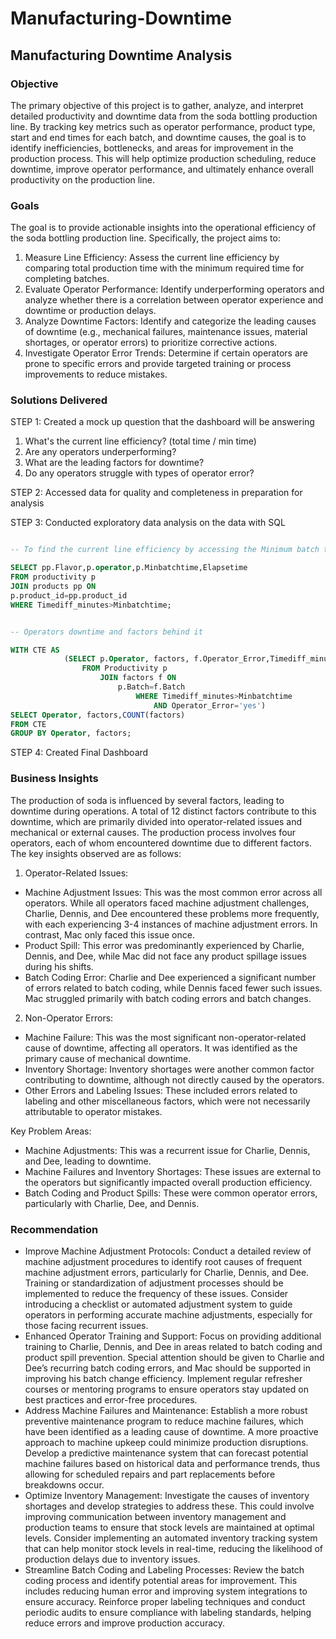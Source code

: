 # Manufacturing-Downtime
## Manufacturing Downtime Analysis
### Objective
The primary objective of this project is to gather, analyze, and interpret detailed productivity and downtime data from the soda bottling production line. By tracking key metrics such as operator performance, product type, start and end times for each batch, and downtime causes, the goal is to identify inefficiencies, bottlenecks, and areas for improvement in the production process. This will help optimize production scheduling, reduce downtime, improve operator performance, and ultimately enhance overall productivity on the production line.
### Goals
The goal is to provide actionable insights into the operational efficiency of the soda bottling production line. Specifically, the project aims to:
1.	Measure Line Efficiency: Assess the current line efficiency by comparing total production time with the minimum required time for completing batches.
2.	Evaluate Operator Performance: Identify underperforming operators and analyze whether there is a correlation between operator experience and downtime or production delays.
3.	Analyze Downtime Factors: Identify and categorize the leading causes of downtime (e.g., mechanical failures, maintenance issues, material shortages, or operator errors) to prioritize corrective actions.
4.	Investigate Operator Error Trends: Determine if certain operators are prone to specific errors and provide targeted training or process improvements to reduce mistakes.
### Solutions Delivered
STEP 1: Created a mock up question that the dashboard will be answering
1.	What's the current line efficiency? (total time / min time)
2.	Are any operators underperforming?
3.	What are the leading factors for downtime?
4.	Do any operators struggle with types of operator error?

STEP 2: Accessed data for quality and completeness in preparation for analysis

STEP 3: Conducted exploratory data analysis on the data with SQL

```sql

-- To find the current line efficiency by accessing the Minimum batch time against the production time

SELECT pp.Flavor,p.operator,p.Minbatchtime,Elapsetime
FROM productivity p
JOIN products pp ON
p.product_id=pp.product_id
WHERE Timediff_minutes>Minbatchtime;
```

```sql

-- Operators downtime and factors behind it

WITH CTE AS 
			(SELECT p.Operator, factors, f.Operator_Error,Timediff_minutes,Minbatchtime,p.Batch
				FROM Productivity p
					JOIN factors f ON 
						p.Batch=f.Batch
							WHERE Timediff_minutes>Minbatchtime
								AND Operator_Error='yes')
SELECT Operator, factors,COUNT(factors)
FROM CTE
GROUP BY Operator, factors;
```

STEP 4: Created Final Dashboard

### Business Insights

The production of soda is influenced by several factors, leading to downtime during operations. A total of 12 distinct factors contribute to this downtime, which are primarily divided into operator-related issues and mechanical or external causes. The production process involves four operators, each of whom encountered downtime due to different factors. The key insights observed are as follows:
1.	Operator-Related Issues:
- Machine Adjustment Issues: This was the most common error across all operators. While all operators faced machine adjustment challenges, Charlie, Dennis, and Dee encountered these problems more frequently, with each experiencing 3-4 instances of machine adjustment errors. In contrast, Mac only faced this issue once.
- Product Spill: This error was predominantly experienced by Charlie, Dennis, and Dee, while Mac did not face any product spillage issues during his shifts.
- Batch Coding Error: Charlie and Dee experienced a significant number of errors related to batch coding, while Dennis faced fewer such issues. Mac struggled primarily with batch coding errors and batch changes.
2.	Non-Operator Errors:
- Machine Failure: This was the most significant non-operator-related cause of downtime, affecting all operators. It was identified as the primary cause of mechanical downtime.
- Inventory Shortage: Inventory shortages were another common factor contributing to downtime, although not directly caused by the operators.
- Other Errors and Labeling Issues: These included errors related to labeling and other miscellaneous factors, which were not necessarily attributable to operator mistakes.
  
Key Problem Areas:
- Machine Adjustments: This was a recurrent issue for Charlie, Dennis, and Dee, leading to downtime.
- Machine Failures and Inventory Shortages: These issues are external to the operators but significantly impacted overall production efficiency.
- Batch Coding and Product Spills: These were common operator errors, particularly with Charlie, Dee, and Dennis.

### Recommendation
- Improve Machine Adjustment Protocols: Conduct a detailed review of machine adjustment procedures to identify root causes of frequent machine adjustment errors, particularly for Charlie, Dennis, and Dee. Training or standardization of adjustment processes should be implemented to reduce the frequency of these issues.
Consider introducing a checklist or automated adjustment system to guide operators in performing accurate machine adjustments, especially for those facing recurrent issues.
- Enhanced Operator Training and Support: Focus on providing additional training to Charlie, Dennis, and Dee in areas related to batch coding and product spill prevention. Special attention should be given to Charlie and Dee’s recurring batch coding errors, and Mac should be supported in improving his batch change efficiency.
Implement regular refresher courses or mentoring programs to ensure operators stay updated on best practices and error-free procedures.
- Address Machine Failures and Maintenance: Establish a more robust preventive maintenance program to reduce machine failures, which have been identified as a leading cause of downtime. A more proactive approach to machine upkeep could minimize production disruptions.
Develop a predictive maintenance system that can forecast potential machine failures based on historical data and performance trends, thus allowing for scheduled repairs and part replacements before breakdowns occur.
- Optimize Inventory Management: Investigate the causes of inventory shortages and develop strategies to address these. This could involve improving communication between inventory management and production teams to ensure that stock levels are maintained at optimal levels.
Consider implementing an automated inventory tracking system that can help monitor stock levels in real-time, reducing the likelihood of production delays due to inventory issues.
- Streamline Batch Coding and Labeling Processes: Review the batch coding process and identify potential areas for improvement. This includes reducing human error and improving system integrations to ensure accuracy.
Reinforce proper labeling techniques and conduct periodic audits to ensure compliance with labeling standards, helping reduce errors and improve production accuracy.

